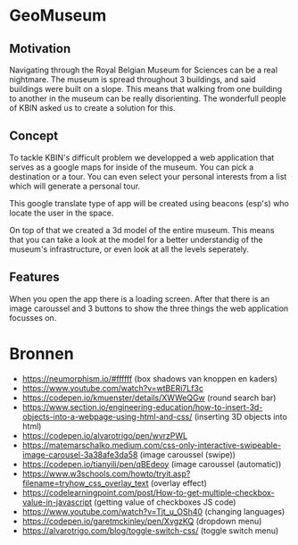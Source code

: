 # GeoMuseum

## Motivation
Navigating through the Royal Belgian Museum for Sciences can be a real nightmare. The museum is spread throughout 3 buildings, and said buildings were built on a slope. This means that walking from one building to another in the museum can be really disorienting. The wonderfull people of KBIN asked us to create a solution for this.

## Concept
To tackle KBIN's difficult problem we developped a web application that serves as a google maps for inside of the museum. You can pick a destination or a tour. You can even select your personal interests from a list which will generate a personal tour. 

This google translate type of app will be created using beacons (esp's) who locate the user in the space.

On top of that we created a 3d model of the entire museum. This means that you can take a look at the model for a better understandig of the museum's infrastructure, or even look at all the levels seperately.

## Features
When you open the app there is a loading screen. After that there is an image caroussel and 3 buttons to show the three things the web application focusses on. 

# Bronnen
- https://neumorphism.io/#ffffff (box shadows van knoppen en kaders)
- https://www.youtube.com/watch?v=wtBERi7Lf3c
- https://codepen.io/kmuenster/details/XWWeQGw (round search bar)
- https://www.section.io/engineering-education/how-to-insert-3d-objects-into-a-webpage-using-html-and-css/ (inserting 3D objects into html)
- https://codepen.io/alvarotrigo/pen/wvrzPWL
- https://matemarschalko.medium.com/css-only-interactive-swipeable-image-carousel-3a38afe3da58 (image caroussel (swipe)) 
- https://codepen.io/tianyili/pen/qBEdeoy (image caroussel (automatic))
- https://www.w3schools.com/howto/tryit.asp?filename=tryhow_css_overlay_text (overlay effect)
- https://codelearningpoint.com/post/How-to-get-multiple-checkbox-value-in-javascript (getting value of checkboxes JS code)
- https://www.youtube.com/watch?v=Tjt_u_OSh40 (changing languages)
- https://codepen.io/garetmckinley/pen/XvgzKQ (dropdown menu)
- https://alvarotrigo.com/blog/toggle-switch-css/ (toggle switch menu)
